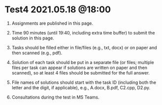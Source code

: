 # Test4 2021.05.18 @18:00

1) Assignments are published in this page.

2) Time 90 minutes (until 19:40, including extra time buffer) to submit the solution in this page.

3) Tasks should be filled either in file/files (e.g., txt, docx) or on paper and then scanned (e.g., pdf).

4) Solution of each task should be put in a separate file (or files; multiple files per task can appear if solutions are written on paper and then scanned), so at least 4 files should be submitted for the full answer.

5) File names of solutions should start with the task ID (including both the letter and the digit, if applicable), e.g., A.docx, B.pdf, C2.cpp, D2.py.

6) Consultations during the test in MS Teams.

